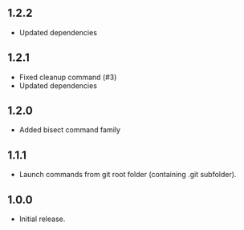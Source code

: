 ## 1.2.2

- Updated dependencies

## 1.2.1

- Fixed cleanup command (#3)
- Updated dependencies

## 1.2.0

- Added bisect command family

## 1.1.1

- Launch commands from git root folder (containing .git subfolder).

## 1.0.0

- Initial release.
